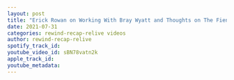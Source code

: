 ```yaml
---
layout: post
title: "Erick Rowan on Working With Bray Wyatt and Thoughts on The Fiend"
date: 2021-07-31
categories: rewind-recap-relive videos
author: rewind-recap-relive
spotify_track_id: 
youtube_video_id: sBN78vatn2k
apple_track_id: 
youtube_metadata: 
---
```


